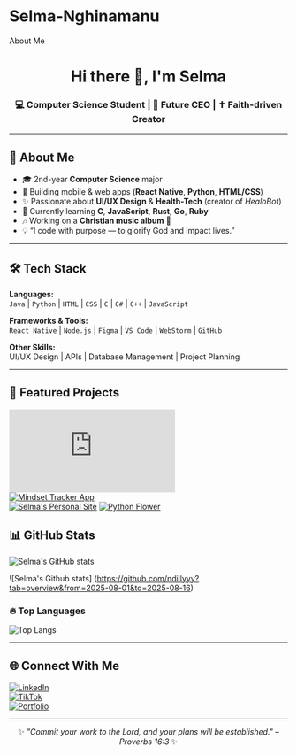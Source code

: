 # Selma-Nghinamanu
About Me
<h1 align="center">Hi there 👋, I'm Selma</h1>
<h3 align="center">💻 Computer Science Student | 🎯 Future CEO | ✝️ Faith-driven Creator</h3>

---

## 🌸 About Me
- 🎓 2nd-year **Computer Science** major  
- 📱 Building mobile & web apps (**React Native**, **Python**, **HTML/CSS**)  
- ✨ Passionate about **UI/UX Design** & **Health-Tech** (creator of *HealoBot*)  
- 🌱 Currently learning **C**, **JavaScript**, **Rust**, **Go**, **Ruby**  
- 🎶 Working on a **Christian music album** 🎵  
- 💡 “I code with purpose — to glorify God and impact lives.”

---

## 🛠 Tech Stack
**Languages:**  
`Java` | `Python` | `HTML` | `CSS` | `C` | `C#` | `C++` | `JavaScript`  

**Frameworks & Tools:**  
`React Native` | `Node.js` | `Figma` | `VS Code` | `WebStorm` | `GitHub`  

**Other Skills:**  
UI/UX Design | APIs | Database Management | Project Planning  

---

## 📌 Featured Projects
[![ITGrl](https://github.com/ndillyyy/itgrl-website/blob/main/README.md)](https://itgrl-site.netlify.app)  
[![Mindset Tracker App](https://github.com/ndillyyy/Daily-Tracker?tab=readme-ov-file)](https://daytracking.netlify.app)  
[![Selma's Personal Site](https://github.com/ndillyyy/personalsite/tree/main#readme)](https://ndilly-snest.netlify.app/)
[![Python Flower]()](https://ndillyyy.github.io/Python-Flower/)


## 📊 GitHub Stats
![Selma's GitHub stats](https://github-readme-stats.vercel.app/api?username=Ndilly&show_icons=true&theme=rose_pine)

![Selma's Github stats] (https://github.com/ndillyyy?tab=overview&from=2025-08-01&to=2025-08-16)
### 🔥 Top Languages
![Top Langs](https://github-readme-stats.vercel.app/api/top-langs/?username=Ndilly&layout=compact&theme=rose_pine)

---

## 🌐 Connect With Me
[![LinkedIn](https://img.shields.io/badge/LinkedIn-0A66C2?logo=linkedin&logoColor=white)](https://www.linkedin.com/in/selma-nghinamanu-b505792b1/)  
[![TikTok](https://img.shields.io/badge/TikTok-000000?logo=tiktok&logoColor=white)](https://www.tiktok.com/@ndillyyy._?lang=en-GB)  
[![Portfolio](https://img.shields.io/badge/Portfolio-FF69B4?logo=About.me&logoColor=white)](https://ndilly-snest.netlify.app)  

---

<p align="center">✨ <em>"Commit your work to the Lord, and your plans will be established." – Proverbs 16:3</em> ✨</p>
